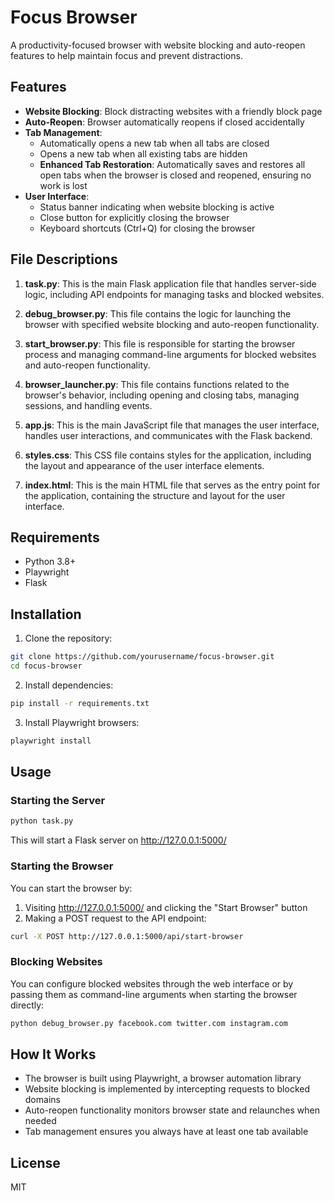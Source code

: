 # Focus Browser

A productivity-focused browser with website blocking and auto-reopen features to help maintain focus and prevent distractions.

## Features

- **Website Blocking**: Block distracting websites with a friendly block page
- **Auto-Reopen**: Browser automatically reopens if closed accidentally
- **Tab Management**: 
  - Automatically opens a new tab when all tabs are closed
  - Opens a new tab when all existing tabs are hidden
  - **Enhanced Tab Restoration**: Automatically saves and restores all open tabs when the browser is closed and reopened, ensuring no work is lost
- **User Interface**:
  - Status banner indicating when website blocking is active
  - Close button for explicitly closing the browser
  - Keyboard shortcuts (Ctrl+Q) for closing the browser

## File Descriptions

1. **task.py**: This is the main Flask application file that handles server-side logic, including API endpoints for managing tasks and blocked websites.

2. **debug_browser.py**: This file contains the logic for launching the browser with specified website blocking and auto-reopen functionality.

3. **start_browser.py**: This file is responsible for starting the browser process and managing command-line arguments for blocked websites and auto-reopen functionality.

4. **browser_launcher.py**: This file contains functions related to the browser's behavior, including opening and closing tabs, managing sessions, and handling events.

5. **app.js**: This is the main JavaScript file that manages the user interface, handles user interactions, and communicates with the Flask backend.

6. **styles.css**: This CSS file contains styles for the application, including the layout and appearance of the user interface elements.

7. **index.html**: This is the main HTML file that serves as the entry point for the application, containing the structure and layout for the user interface.

## Requirements

- Python 3.8+
- Playwright
- Flask

## Installation

1. Clone the repository:
```bash
git clone https://github.com/yourusername/focus-browser.git
cd focus-browser
```

2. Install dependencies:
```bash
pip install -r requirements.txt
```

3. Install Playwright browsers:
```bash
playwright install
```

## Usage

### Starting the Server

```bash
python task.py
```

This will start a Flask server on http://127.0.0.1:5000/

### Starting the Browser

You can start the browser by:

1. Visiting http://127.0.0.1:5000/ and clicking the "Start Browser" button
2. Making a POST request to the API endpoint:
```bash
curl -X POST http://127.0.0.1:5000/api/start-browser
```

### Blocking Websites

You can configure blocked websites through the web interface or by passing them as command-line arguments when starting the browser directly:

```bash
python debug_browser.py facebook.com twitter.com instagram.com
```

## How It Works

- The browser is built using Playwright, a browser automation library
- Website blocking is implemented by intercepting requests to blocked domains
- Auto-reopen functionality monitors browser state and relaunches when needed
- Tab management ensures you always have at least one tab available

## License

MIT
